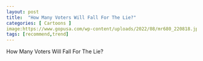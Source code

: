 ```yaml
---
layout: post
title:  "How Many Voters Will Fall For The Lie?"
categories: [ Cartoons ]
image:https://www.gopusa.com/wp-content/uploads/2022/08/mr680_220818.jpg
tags: [recommend,trend]
---
```

How Many Voters Will Fall For The Lie?
<!--stackedit_data:
eyJoaXN0b3J5IjpbLTE3OTExMjc5ODQsMTA5Njc0NTQwMl19
-->